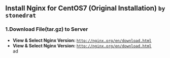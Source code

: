 ## Install Nginx for CentOS7 (Original Installation) `by stonedrat`
### 1.Download File(tar.gz) to Server
* <b>View & Select Nginx Version: </b><code>http://nginx.org/en/download.html</code><br>
* <b>View & Select Nginx Version: </b><code>http://nginx.org/en/download.html</code><br>
ad
